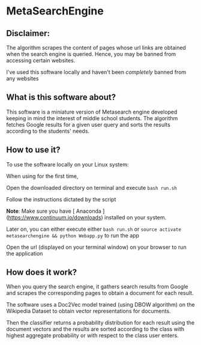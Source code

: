 # MetaSearchEngine
## Disclaimer:
The algorithm scrapes the content of pages whose url links are obtained when the search engine is queried. Hence, you may be banned from accessing certain websites.

I've used this software locally and haven't been *completely* banned from any websites


## What is this software about?

This software is a miniature version of Metasearch engine developed keeping in mind the interest of middle school students. The algorithm fetches Google results for a given user query and sorts the results according to the students' needs. 


## How to use it?

To use the software locally on your Linux system: 

When using for the first time,

Open the downloaded directory on terminal and execute  `bash run.sh`

Follow the instructions dictated by the script

__Note__: Make sure you have [ Anaconda ] (https://www.continuum.io/downloads) installed on your system.

Later on, you can either execute either `bash run.sh`   or   `source activate metasearchengine && python Webapp.py` to run the app

Open the url (displayed on your terminal window) on your browser to run the application


## How does it work?
When you query the search engine, it gathers search results from Google and scrapes the corresponding pages to obtain a document for each result.

The software uses a Doc2Vec model trained (using DBOW algorithm) on the Wikipedia Dataset to obtain vector representations for documents.

Then the classifier returns a probability distribution for each result using the document vectors and the results are sorted according to the class with highest aggregate probability or with respect to the class user enters.
